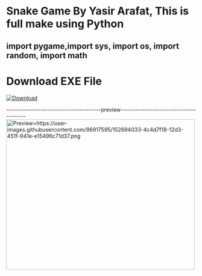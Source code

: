 # Snake Game By Yasir Arafat, This is full make using Python
## import pygame,import sys, import os, import random, import math


# Download EXE File
<a href="https://github.com/proarafat/snake_game/raw/main/exe/mainexe/Arafat%20Snake%20Game.exe">
         <img alt="Download" src="https://user-images.githubusercontent.com/96917595/153041118-c67359e3-190a-4747-9df7-70adb943a5e9.png"></a>

---------------------------------------preview---------------------------------------
<img src="https://user-images.githubusercontent.com/96917595/152694033-4c4d7f18-12d3-451f-941e-e15496c71d37.png" alt="Preview=https://user-images.githubusercontent.com/96917595/152694033-4c4d7f18-12d3-451f-941e-e15496c71d37.png" width="500" height="400">


